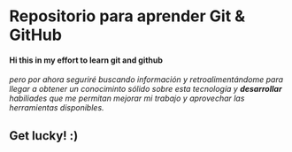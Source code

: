 # Repositorio para aprender Git & GitHub

####  Hi this in my effort to learn git and github 
*pero por ahora seguriré buscando información y retroalimentándome para llegar a obtener un conociminto sólido sobre esta tecnología y **desarrollar** habiliades que me permitan mejorar mi trabajo y aprovechar las herramientas disponibles.*
## Get lucky! :)

